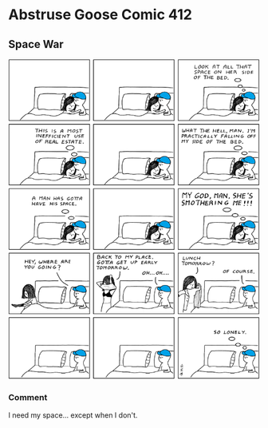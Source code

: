 # Abstruse Goose Comic 412
## Space War

![image](comics/she-s_obviously_just_using_me_for_sex.png)
### Comment
I need my space... except when I don't.
